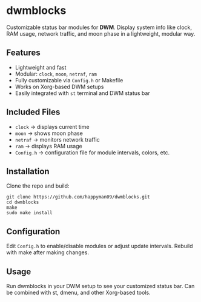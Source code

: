 # dwmblocks

Customizable status bar modules for **DWM**. Display system info like clock, RAM usage, network traffic, and moon phase in a lightweight, modular way.

## Features
- Lightweight and fast
- Modular: `clock`, `moon`, `netraf`, `ram`
- Fully customizable via `Config.h` or Makefile
- Works on Xorg-based DWM setups
- Easily integrated with `st` terminal and DWM status bar

## Included Files
- `clock` → displays current time
- `moon` → shows moon phase
- `netraf` → monitors network traffic
- `ram` → displays RAM usage
- `Config.h` → configuration file for module intervals, colors, etc.

## Installation
Clone the repo and build:

```
git clone https://github.com/happyman09/dwmblocks.git
cd dwmblocks
make
sudo make install
```

## Configuration
Edit `Config.h` to enable/disable modules or adjust update intervals.
Rebuild with make after making changes.

## Usage
Run dwmblocks in your DWM setup to see your customized status bar.
Can be combined with st, dmenu, and other Xorg-based tools.
